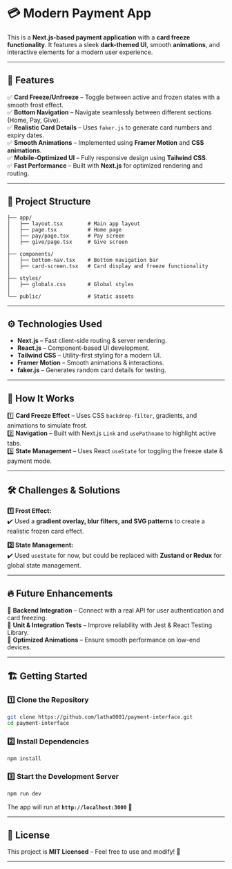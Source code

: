 # 💳 Modern Payment App

This is a **Next.js-based payment application** with a **card freeze functionality**. It features a sleek **dark-themed UI**, smooth **animations**, and interactive elements for a modern user experience.

---

## 🚀 Features

✅ **Card Freeze/Unfreeze** – Toggle between active and frozen states with a smooth frost effect.  
✅ **Bottom Navigation** – Navigate seamlessly between different sections (Home, Pay, Give).  
✅ **Realistic Card Details** – Uses `faker.js` to generate card numbers and expiry dates.  
✅ **Smooth Animations** – Implemented using **Framer Motion** and **CSS animations**.  
✅ **Mobile-Optimized UI** – Fully responsive design using **Tailwind CSS**.  
✅ **Fast Performance** – Built with **Next.js** for optimized rendering and routing.  

---

## 📂 Project Structure

```
├── app/
│   ├── layout.tsx        # Main app layout
│   ├── page.tsx          # Home page
│   ├── pay/page.tsx      # Pay screen
│   ├── give/page.tsx     # Give screen
│
├── components/
│   ├── bottom-nav.tsx    # Bottom navigation bar
│   ├── card-screen.tsx   # Card display and freeze functionality
│
├── styles/
│   ├── globals.css       # Global styles
│
└── public/               # Static assets
```

---

## ⚙️ Technologies Used

- **Next.js** – Fast client-side routing & server rendering.
- **React.js** – Component-based UI development.
- **Tailwind CSS** – Utility-first styling for a modern UI.
- **Framer Motion** – Smooth animations & interactions.
- **faker.js** – Generates random card details for testing.

---

## 🎯 How It Works

1️⃣ **Card Freeze Effect** – Uses CSS `backdrop-filter`, gradients, and animations to simulate frost.  
2️⃣ **Navigation** – Built with Next.js `Link` and `usePathname` to highlight active tabs.  
3️⃣ **State Management** – Uses React `useState` for toggling the freeze state & payment mode.  

---

## 🛠 Challenges & Solutions

**1️⃣ Frost Effect:**  
✔️ Used a **gradient overlay, blur filters, and SVG patterns** to create a realistic frozen card effect.  

**2️⃣ State Management:**  
✔️ Used `useState` for now, but could be replaced with **Zustand or Redux** for global state management.  

---

## 🔥 Future Enhancements

🚀 **Backend Integration** – Connect with a real API for user authentication and card freezing.  
🚀 **Unit & Integration Tests** – Improve reliability with Jest & React Testing Library.  
🚀 **Optimized Animations** – Ensure smooth performance on low-end devices.  

---

## 🏗️ Getting Started

### 1️⃣ Clone the Repository
```sh
git clone https://github.com/latha0001/payment-interface.git
cd payment-interface

```

### 2️⃣ Install Dependencies
```sh
npm install
```

### 3️⃣ Start the Development Server
```sh
npm run dev
```

The app will run at **`http://localhost:3000`** 🚀

---

## 📜 License
This project is **MIT Licensed** – Feel free to use and modify! 🎉

---
